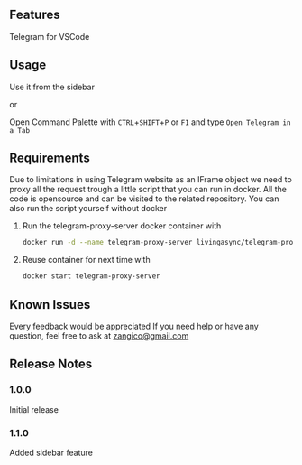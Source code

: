## Features

Telegram for VSCode

## Usage

Use it from the sidebar

or

Open Command Palette with `CTRL`+`SHIFT`+`P` or `F1` and type `Open Telegram in a Tab`

## Requirements

Due to limitations in using Telegram website as an IFrame object we need to proxy all the request trough a little script that you can run in docker.
All the code is opensource and can be visited to the related repository. You can also run the script yourself without docker

1. Run the telegram-proxy-server docker container with
   ```sh
   docker run -d --name telegram-proxy-server livingasync/telegram-proxy-server
   ```

2. Reuse container for next time with
   ```sh
   docker start telegram-proxy-server
   ```
## Known Issues

Every feedback would be appreciated
If you need help or have any question, feel free to ask at zangico@gmail.com

## Release Notes

### 1.0.0

Initial release

### 1.1.0

Added sidebar feature
